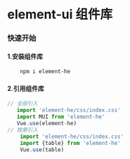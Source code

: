 
# element-ui 组件库

### 快速开始

#### 1.安装组件库
```bash
    npm i element-he
```
#### 2.引用组件库
```javascript
// 全部引入
   import 'element-he/css/index.css'
   import MUI from 'element-he'
   Vue.use(element-he)
// 按需引入
    import 'element-he/css/index.css'
    import {table} from 'element-he'
    Vue.use(table)      
```